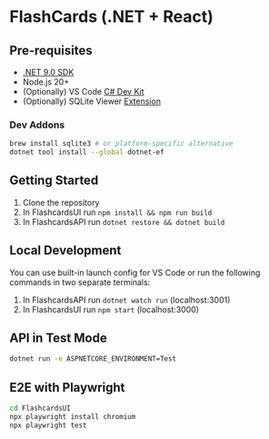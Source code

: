 # FlashCards (.NET + React)

## Pre-requisites

- [.NET 9.0 SDK](https://dotnet.microsoft.com/en-us/download)
- Node.js 20+
- (Optionally) VS Code [C# Dev Kit](https://marketplace.visualstudio.com/items?itemName=ms-dotnettools.csdevkit)
- (Optionally) SQLite Viewer [Extension](https://marketplace.visualstudio.com/items?itemName=qwtel.sqlite-viewer)

### Dev Addons

```bash
brew install sqlite3 # or platform-specific alternative
dotnet tool install --global dotnet-ef
```

## Getting Started

1. Clone the repository
2. In FlashcardsUI run `npm install && npm run build`
3. In FlashcardsAPI run `dotnet restore && dotnet build`

## Local Development

You can use built-in launch config for VS Code or run the following commands in two separate terminals:

1. In FlashcardsAPI run `dotnet watch run` (localhost:3001)
2. In FlashcardsUI run `npm start` (localhost:3000)

## API in Test Mode

```bash
dotnet run -e ASPNETCORE_ENVIRONMENT=Test
```

## E2E with Playwright

```bash
cd FlashcardsUI
npx playwright install chromium
npx playwright test
```
